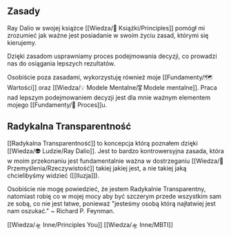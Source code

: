 ## Zasady
Ray Dalio w swojej książce [[Wiedza/📖 Książki/Principles]] pomógł mi zrozumieć jak ważne jest posiadanie w swoim życiu zasad, którymi się kierujemy. 

Dzięki zasadom usprawniamy proces podejmowania decyzji, co prowadzi nas do osiągania lepszych rezultatów. 

Osobiście poza zasadami, wykorzystuję również moje [[Fundamenty/🗺️ Wartości]] oraz [[Wiedza/💡 Modele Mentalne/🎖️ Modele mentalne]]. Praca nad lepszym podejmowaniem decyzji jest dla mnie ważnym elementem mojego [[Fundamenty/💫 Proces]]u.

## Radykalna Transparentność
[[Radykalna Transparentność]] to koncepcja którą poznałem dzięki [[Wiedza/👽 Ludzie/Ray Dalio]]. Jest to bardzo kontrowersyjna zasada, która w moim przekonaniu jest fundamentalnie ważna w dostrzeganiu [[Wiedza/🤔 Przemyślenia/Rzeczywistość]] takiej jakiej jest, a nie takiej jaką chcielibyśmy widzieć ([[Iluzja]]).

Osobiście nie mogę powiedzieć, że jestem Radykalnie Transparentny, natomiast robię co w mojej mocy aby być szczerym przede wszystkim sam ze sobą, co nie jest łatwe, ponieważ "jesteśmy osobą którą najłatwiej jest nam oszukać." ~ Richard P. Feynman.

[[Wiedza/🛸 Inne/Principles You]]
[[Wiedza/🛸 Inne/MBTI]]